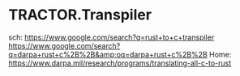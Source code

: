 # TRACTOR.Transpiler
sch: https://www.google.com/search?q=rust+to+c+transpiler https://www.google.com/search?q=darpa+rust+c%2B%2B&amp;oq=darpa+rust+c%2B%2B Home: https://www.darpa.mil/research/programs/translating-all-c-to-rust
